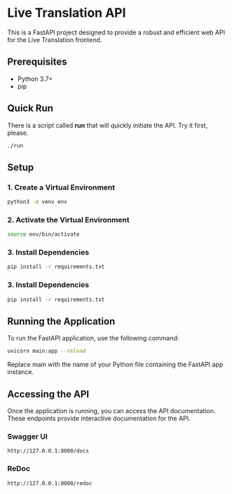 # Live Translation API

This is a FastAPI project designed to provide a robust and efficient web API for the Live Translation frontend.

## Prerequisites

- Python 3.7+
- pip

## Quick Run

There is a script called **run** that will quickly initiate the API. Try it first, please.

```bash
./run
```

## Setup

### 1. Create a Virtual Environment

```bash
python3 -m venv env
```

### 2. Activate the Virtual Environment

```bash
source env/bin/activate
```

### 3. Install Dependencies

```bash
pip install -r requirements.txt
```

### 3. Install Dependencies

```bash
pip install -r requirements.txt
```

## Running the Application
To run the FastAPI application, use the following command:
```bash
uvicorn main:app --reload
```
Replace main with the name of your Python file containing the FastAPI app instance.

## Accessing the API
Once the application is running, you can access the API documentation.
These endpoints provide interactive documentation for the API.

### Swagger UI
```
http://127.0.0.1:8000/docs
```

### ReDoc

```
http://127.0.0.1:8000/redoc
```